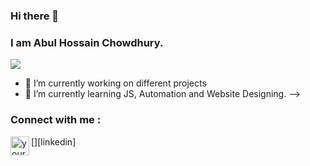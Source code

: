 ### Hi there 👋
### I am Abul Hossain Chowdhury.
<img allign="center" src="https://media.tenor.com/XOsycvuUEWgAAAAd/pixelart-indie.gif" />


- 🔭 I’m currently working on different projects
- 🌱 I’m currently learning JS, Automation and Website Designing.
-->

### Connect with me :
[<img
align="left"
alt=" your name here| LinkedIn"
width="30px"
src=
"https://image.flaticon.com/icons/png/512/174/174857.png"
/>][linkedin]



